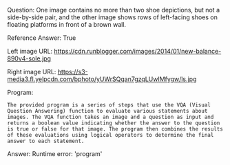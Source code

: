 Question: One image contains no more than two shoe depictions, but not a side-by-side pair, and the other image shows rows of left-facing shoes on floating platforms in front of a brown wall.

Reference Answer: True

Left image URL: https://cdn.runblogger.com/images/2014/01/new-balance-890v4-sole.jpg

Right image URL: https://s3-media3.fl.yelpcdn.com/bphoto/yUWrSQqan7gzqLUwIMfygw/ls.jpg

Program:

```
The provided program is a series of steps that use the VQA (Visual Question Answering) function to evaluate various statements about images. The VQA function takes an image and a question as input and returns a boolean value indicating whether the answer to the question is true or false for that image. The program then combines the results of these evaluations using logical operators to determine the final answer to each statement.
```
Answer: Runtime error: 'program'

